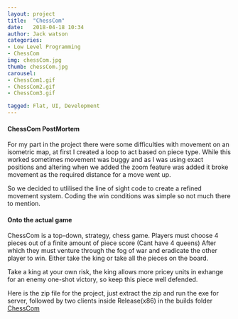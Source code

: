 ```yaml
---
layout: project
title:  "ChessCom"
date:   2018-04-18 10:34
author: Jack watson
categories:
- Low Level Programming
- ChessCom
img: chessCom.jpg
thumb: chessCom.jpg
carousel:
- ChessCom1.gif
- ChessCom2.gif
- ChessCom3.gif

tagged: Flat, UI, Development
---
```

#### ChessCom PostMortem
For my part in the project there were some difficulties with movement on an isometric map, at first I created a loop to act based
on piece type. While this worked sometimes movement was buggy and as I was using exact positions and altering when we added the
zoom feature was added it broke movement as the required distance for a move went up.

So we decided to utlilised the line of sight code to create a refined movement system. Coding the win conditions was simple so not
much there to mention.

#### Onto the actual game
ChessCom is a top-down, strategy, chess game. Players must choose 4 pieces out of a finite amount of piece score (Cant have 4 queens)
After which they must venture through the fog of war and eradicate the other player to win. Either take the king or take all the
pieces on the board.

Take a king at your own risk, the king allows more pricey units in exhange for an enemy one-shot victory, so keep this piece
well defended.

Here is the zip file for the project, just extract the zip and run the exe for server, followed by two clients inside Release(x86) in the builds folder [ChessCom][1]

[1]:{{site.JackW8335.github.io}}/assets/downloads/ChessCom.zip 



